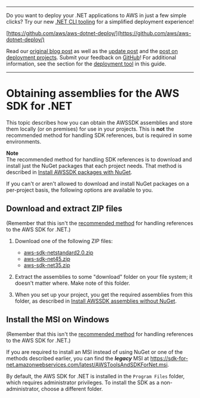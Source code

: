 --------

Do you want to deploy your \.NET applications to AWS in just a few simple clicks? Try our new [\.NET CLI tooling](https://www.nuget.org/packages/AWS.Deploy.Tools) for a simplified deployment experience\!

 [https://github.com/aws/aws-dotnet-deploy/](https://github.com/aws/aws-dotnet-deploy/)

Read our [original blog post](https://aws.amazon.com/blogs/developer/reimagining-the-aws-net-deployment-experience/) as well as the [update post](https://aws.amazon.com/blogs/developer/update-new-net-deployment-experience/) and the [post on deployment projects](https://aws.amazon.com/blogs/developer/dotnet-deployment-projects/)\. Submit your feedback on [GitHub](https://github.com/aws/aws-dotnet-deploy)\! For additional information, see the section for the [deployment tool](https://docs.aws.amazon.com/sdk-for-net/v3/developer-guide/deployment-tool.html) in this guide\.

--------

# Obtaining assemblies for the AWS SDK for \.NET<a name="net-dg-obtain-assemblies"></a>

This topic describes how you can obtain the AWSSDK assemblies and store them locally \(or on premises\) for use in your projects\. This is **not** the recommended method for handling SDK references, but is required in some environments\.

**Note**  
The recommended method for handling SDK references is to download and install just the NuGet packages that each project needs\. That method is described in [Install AWSSDK packages with NuGet](net-dg-install-assemblies.md)\.

If you can't or aren't allowed to download and install NuGet packages on a per\-project basis, the following options are available to you\.

## Download and extract ZIP files<a name="download-zip-files"></a>

\(Remember that this isn't the [recommended method](net-dg-install-assemblies.md) for handling references to the AWS SDK for \.NET\.\)

1. Download one of the following ZIP files:
   + [aws\-sdk\-netstandard2\.0\.zip](https://sdk-for-net.amazonwebservices.com/latest/v3/aws-sdk-netstandard2.0.zip)
   + [aws\-sdk\-net45\.zip](https://sdk-for-net.amazonwebservices.com/latest/v3/aws-sdk-net45.zip)
   + [aws\-sdk\-net35\.zip](https://sdk-for-net.amazonwebservices.com/latest/v3/aws-sdk-net35.zip)

1. Extract the assemblies to some "download" folder on your file system; it doesn't matter where\. Make note of this folder\.

1. When you set up your project, you get the required assemblies from this folder, as described in [Install AWSSDK assemblies without NuGet](net-dg-install-without-nuget.md)\.

## Install the MSI on Windows<a name="net-dg-install-net-sdk"></a>

\(Remember that this isn't the [recommended method](net-dg-install-assemblies.md) for handling references to the AWS SDK for \.NET\.\)

If you are required to install an MSI instead of using NuGet or one of the methods described earlier, you can find the ***legacy*** MSI at [https://sdk\-for\-net\.amazonwebservices\.com/latest/AWSToolsAndSDKForNet\.msi](https://sdk-for-net.amazonwebservices.com/latest/AWSToolsAndSDKForNet.msi)\.

By default, the AWS SDK for \.NET is installed in the `Program Files` folder, which requires administrator privileges\. To install the SDK as a non\-administrator, choose a different folder\.